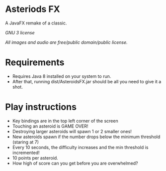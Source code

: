 # Asteriods FX
A JavaFX remake of a classic.

*GNU 3 license*

*All images and audio are free/public domain/public license.*

# Requirements
* Requires Java 8 installed on your system to run. 
* After that, running dist/AsteroidsFX.jar should be all you need to give it a shot.

# Play instructions
* Key bindings are in the top left corner of the screen
* Touching an asteroid is GAME OVER!
* Destroying larger asteroids will spawn 1 or 2 smaller ones!
* New asteroids spawn if the number drops below the minimum threshold (staring at 7)
* Every 10 seconds, the difficulty increases and the min threshold is incremented!
* 10 points per asteroid.
* How high of score can you get before you are overwhelmed?
